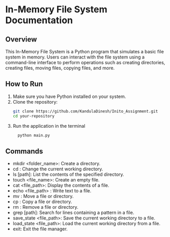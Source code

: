 # In-Memory File System Documentation

## Overview
This In-Memory File System is a Python program that simulates a basic file system in memory. Users can interact with the file system using a command-line interface to perform operations such as creating directories, creating files, moving files, copying files, and more.

## How to Run

1. Make sure you have Python installed on your system.
2. Clone the repository:
   ```bash
   git clone https://github.com/KandulaDinesh/Inito_Assignment.git
   cd your-repository
3. Run the application in the terminal
   ```bash
     python main.py
   
## Commands
- mkdir <folder_name>: Create a directory.
- cd <path>: Change the current working directory.
- ls [path]: List the contents of the specified directory.
- touch <file_name>: Create an empty file.
- cat <file_path>: Display the contents of a file.
- echo <file_path> <content>: Write text to a file.
- mv <source> <destination>: Move a file or directory.
- cp <source> <destination>: Copy a file or directory.
- rm <path>: Remove a file or directory.
- grep <pattern> [path]: Search for lines containing a pattern in a file.
- save_state <file_path>: Save the current working directory to a file.
- load_state <file_path>: Load the current working directory from a file.
- exit: Exit the file manager.
